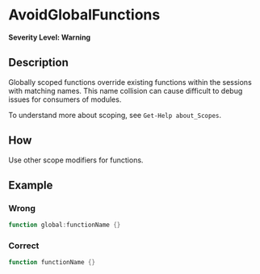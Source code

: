 # AvoidGlobalFunctions

**Severity Level: Warning**

## Description

Globally scoped functions override existing functions within the sessions with matching names. This name collision can cause difficult to debug issues for consumers of modules.  


To understand more about scoping, see ```Get-Help about_Scopes```.

## How

Use other scope modifiers for functions.

## Example

### Wrong

``` PowerShell
function global:functionName {}
```

### Correct

``` PowerShell
function functionName {} 
```

